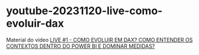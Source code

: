 # youtube-20231120-live-como-evoluir-dax

Material do vídeo [LIVE #1 - COMO EVOLUIR EM DAX? COMO ENTENDER OS CONTEXTOS DENTRO DO POWER BI E DOMINAR MEDIDAS?](https://www.youtube.com/live/RrMq8t6Gy8Q)
